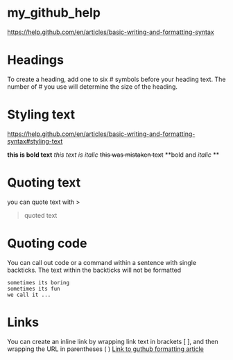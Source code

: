 # my_github_help

https://help.github.com/en/articles/basic-writing-and-formatting-syntax

# Headings
To create a heading, add one to six # symbols before your heading text. The number of # you use will determine the size of the heading.

# Styling text
https://help.github.com/en/articles/basic-writing-and-formatting-syntax#styling-text

**this is bold text**
*this text is italic*
~~this was mistaken text~~
**bold and *italic* **

# Quoting text
you can quote text with >
>quoted text

# Quoting code

You can call out code or a command within a sentence with single backticks. The text within the backticks will not be formatted

```
sometimes its boring
sometimes its fun
we call it ...

```

# Links
You can create an inline link by wrapping link text in brackets [ ], and then wrapping the URL in parentheses ( )
[Link to guthub formatting article](https://help.github.com/en/articles/basic-writing-and-formatting-syntax#links)


